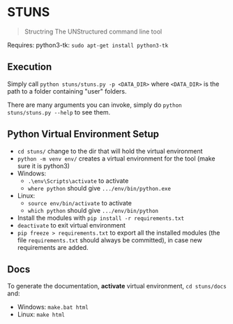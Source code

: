 # STUNS
> Structring The UNStructured command line tool

Requires: python3-tk:  `sudo apt-get install python3-tk`

## Execution
Simply call `python stuns/stuns.py -p <DATA_DIR>` where `<DATA_DIR>` is the path to a folder containing "user" folders.

There are many arguments you can invoke, simply do `python stuns/stuns.py --help` to see them. 

## Python Virtual Environment Setup
* `cd stuns/` change to the dir that will hold the virtual environment
* `python -m venv env/` creates a virtual environment for the tool (make sure it is python3)
* Windows: 
	* `.\env\Scripts\activate` to activate
	*  `where python` should give `.../env/bin/python.exe` 
* Linux:
	* `source env/bin/activate` to activate
	* `which python` should give `.../env/bin/python`
* Install the modules with `pip install -r requirements.txt`
* `deactivate` to exit virtual environment
* `pip freeze > requirements.txt` to export all the installed modules (the file `requirements.txt` should always be committed), in case new requirements are added.


## Docs
To generate the documentation, **activate** virtual environment, `cd stuns/docs` and:
 * Windows: `make.bat html`
 * Linux: `make html`
